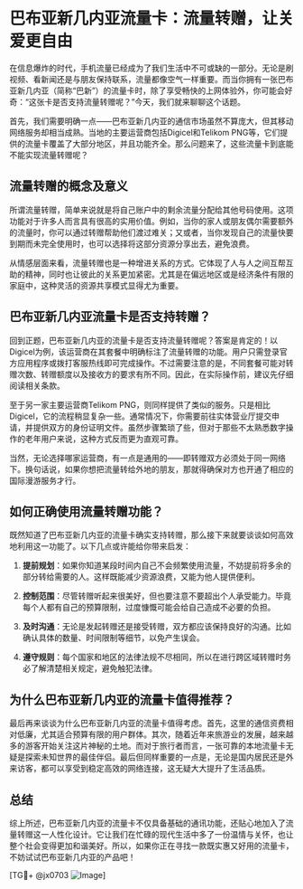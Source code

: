 # 巴布亚新几内亚流量卡：流量转赠，让关爱更自由

在信息爆炸的时代，手机流量已经成为了我们生活中不可或缺的一部分。无论是刷视频、看新闻还是与朋友保持联系，流量都像空气一样重要。而当你拥有一张巴布亚新几内亚（简称“巴新”）的流量卡时，除了享受畅快的上网体验外，你可能会好奇：“这张卡是否支持流量转赠呢？”今天，我们就来聊聊这个话题。

首先，我们需要明确一点——巴布亚新几内亚的通信市场虽然不算庞大，但其移动网络服务却相当成熟。当地的主要运营商包括Digicel和Telikom PNG等，它们提供的流量卡覆盖了大部分地区，并且功能齐全。那么问题来了，这些流量卡到底能不能实现流量转赠呢？

## 流量转赠的概念及意义

所谓流量转赠，简单来说就是将自己账户中的剩余流量分配给其他号码使用。这项功能对于许多人而言具有很高的实用价值。例如，当你的家人或朋友偶尔需要额外的流量时，你可以通过转赠帮助他们渡过难关；又或者，当你发现自己的流量快要到期而未完全使用时，也可以选择将这部分资源分享出去，避免浪费。

从情感层面来看，流量转赠也是一种增进关系的方式。它体现了人与人之间互帮互助的精神，同时也让彼此的关系更加紧密。尤其是在偏远地区或是经济条件有限的家庭中，这种灵活的资源共享模式显得尤为重要。

## 巴布亚新几内亚流量卡是否支持转赠？

回到正题，巴布亚新几内亚的流量卡是否支持流量转赠呢？答案是肯定的！以Digicel为例，该运营商在其套餐中明确标注了流量转赠的功能。用户只需登录官方应用程序或拨打客服热线即可完成操作。不过需要注意的是，不同套餐可能对转赠次数、转赠额度以及接收方的要求有所不同。因此，在实际操作前，建议先仔细阅读相关条款。

至于另一家主要运营商Telikom PNG，则同样提供了类似的服务。只是相比Digicel，它的流程稍显复杂一些。通常情况下，你需要前往实体营业厅提交申请，并提供双方的身份证明文件。虽然步骤繁琐了些，但对于那些不太熟悉数字操作的老年用户来说，这种方式反而更为直观可靠。

当然，无论选择哪家运营商，有一点是通用的——即转赠双方必须处于同一网络下。换句话说，如果你想把流量转给外地的朋友，那就得确保对方也开通了相应的国际漫游服务才行。

## 如何正确使用流量转赠功能？

既然知道了巴布亚新几内亚的流量卡确实支持转赠，那么接下来就要谈谈如何高效地利用这一功能了。以下几点或许能给你带来启发：

1. **提前规划**：如果你知道某段时间内自己不会频繁使用流量，不妨提前将多余的部分转给需要的人。这样既能减少资源浪费，又能为他人提供便利。
   
2. **控制范围**：尽管转赠听起来很美好，但也要注意不要超出个人承受能力。毕竟每个人都有自己的预算限制，过度慷慨可能会给自己造成不必要的负担。

3. **及时沟通**：无论是发起转赠还是接受转赠，双方都应该保持良好的沟通。比如确认具体的数量、时间限制等细节，以免产生误会。

4. **遵守规则**：每个国家和地区的法律法规不尽相同，所以在进行跨区域转赠时务必了解清楚相关规定，避免触犯法律。

## 为什么巴布亚新几内亚的流量卡值得推荐？

最后再来谈谈为什么巴布亚新几内亚的流量卡值得考虑。首先，这里的通信资费相对低廉，尤其适合预算有限的用户群体。其次，随着近年来旅游业的发展，越来越多的游客开始关注这片神秘的土地。而对于旅行者而言，一张可靠的本地流量卡无疑是探索未知世界的最佳伴侣。最后但同样重要的一点是，无论是国内居民还是外来访客，都可以享受到稳定高效的网络连接，这无疑大大提升了生活品质。

## 总结

综上所述，巴布亚新几内亚的流量卡不仅具备基础的通讯功能，还贴心地加入了流量转赠这一人性化设计。它让我们在忙碌的现代生活中多了一份温情与关怀，也让整个社会变得更加和谐美好。所以，如果你正在寻找一款既实惠又好用的流量卡，不妨试试巴布亚新几内亚的产品吧！

[TG💪+ @jx0703 ![Image](https://github.com/user-attachments/assets/dbca1d08-cadb-493c-b0ec-ad6f7a83f270)]